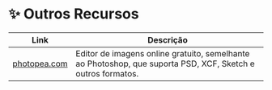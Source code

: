 
# ✨ Outros Recursos

| Link                      | Descrição                                                                 |
|---------------------------|---------------------------------------------------------------------------|
| [photopea.com](https://www.photopea.com/)     | Editor de imagens online gratuito, semelhante ao Photoshop, que suporta PSD, XCF, Sketch e outros formatos. |